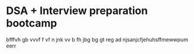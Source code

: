 # DSA + Interview preparation bootcamp
bfffvh  gb
vvvf f
vf
n  jnk
vv
 b 
fh
jbg
bg
gt
reg 
ad
njsanjcfjehuhsffmewwpum eerr
